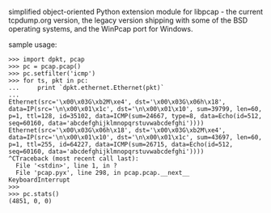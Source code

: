 simplified object-oriented Python extension module for libpcap - the current tcpdump.org version, the legacy version shipping with some of the BSD operating systems, and the WinPcap port for Windows.

sample usage:

```
>>> import dpkt, pcap
>>> pc = pcap.pcap()
>>> pc.setfilter('icmp')
>>> for ts, pkt in pc:
...     print `dpkt.ethernet.Ethernet(pkt)`
...
Ethernet(src='\x00\x03G\xb2M\xe4', dst='\x00\x03G\x06h\x18', data=IP(src='\n\x00\x01\x1c', dst='\n\x00\x01\x10', sum=39799, len=60, p=1, ttl=128, id=35102, data=ICMP(sum=24667, type=8, data=Echo(id=512, seq=60160, data='abcdefghijklmnopqrstuvwabcdefghi'))))
Ethernet(src='\x00\x03G\x06h\x18', dst='\x00\x03G\xb2M\xe4', data=IP(src='\n\x00\x01\x10', dst='\n\x00\x01\x1c', sum=43697, len=60, p=1, ttl=255, id=64227, data=ICMP(sum=26715, data=Echo(id=512, seq=60160, data='abcdefghijklmnopqrstuvwabcdefghi'))))
^CTraceback (most recent call last):
  File '<stdin>', line 1, in ?
  File 'pcap.pyx', line 298, in pcap.pcap.__next__
KeyboardInterrupt
>>>
>>> pc.stats()
(4851, 0, 0)
```